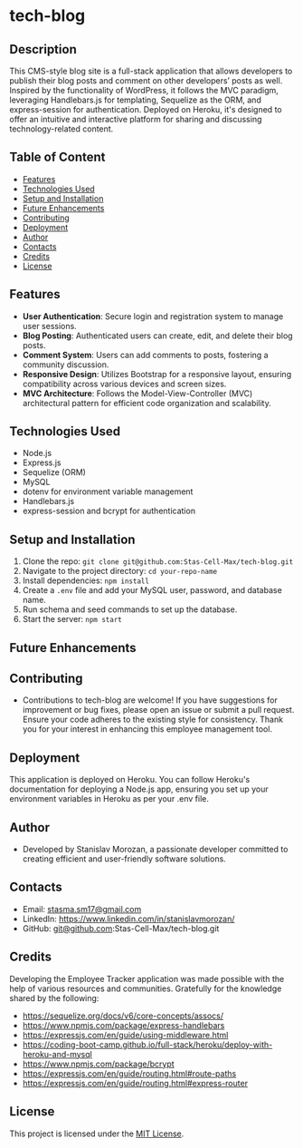 # tech-blog



## Description 

This CMS-style blog site is a full-stack application that allows developers to publish their blog posts and comment on other developers’ posts as well. Inspired by the functionality of WordPress, it follows the MVC paradigm, leveraging Handlebars.js for templating, Sequelize as the ORM, and express-session for authentication. Deployed on Heroku, it's designed to offer an intuitive and interactive platform for sharing and discussing technology-related content.

## Table of Content

- [Features](#features)
- [Technologies Used](#technologies-used)
- [Setup and Installation](#setup-and-installation)
- [Future Enhancements](#future-enhancements)
- [Contributing](#contributing)
- [Deployment](#deployment)
- [Author](#author)
- [Contacts](#contacts)
- [Credits](#credits)
- [License](#license)

## Features
- **User Authentication**: Secure login and registration system to manage user sessions.
- **Blog Posting**: Authenticated users can create, edit, and delete their blog posts.
- **Comment System**: Users can add comments to posts, fostering a community discussion.
- **Responsive Design**: Utilizes Bootstrap for a responsive layout, ensuring compatibility across various devices and screen sizes.
- **MVC Architecture**: Follows the Model-View-Controller (MVC) architectural pattern for efficient code organization and scalability.


## Technologies Used
- Node.js
- Express.js
- Sequelize (ORM)
- MySQL
- dotenv for environment variable management
- Handlebars.js
- express-session and bcrypt for authentication

## Setup and Installation
1. Clone the repo: `git clone git@github.com:Stas-Cell-Max/tech-blog.git`
2. Navigate to the project directory: `cd your-repo-name`
3. Install dependencies: `npm install`
4. Create a `.env` file and add your MySQL user, password, and database name.
5. Run schema and seed commands to set up the database.
6. Start the server: `npm start`


## Future Enhancements


## Contributing
- Contributions to tech-blog are welcome! If you have suggestions for improvement or bug fixes, please open an issue or submit a pull request. Ensure your code adheres to the existing style for consistency. Thank you for your interest in enhancing this employee management tool.


## Deployment
This application is deployed on Heroku. You can follow Heroku's documentation for deploying a Node.js app, ensuring you set up your environment variables in Heroku as per your .env file.

## Author
- Developed by Stanislav Morozan, a passionate developer committed to creating efficient and user-friendly software solutions.

## Contacts
- Email: stasma.sm17@gmail.com 
- LinkedIn: https://www.linkedin.com/in/stanislavmorozan/
- GitHub: git@github.com:Stas-Cell-Max/tech-blog.git

## Credits
Developing the Employee Tracker application was made possible with the help of various resources and communities. Gratefully for the knowledge shared by the following:
- https://sequelize.org/docs/v6/core-concepts/assocs/
- https://www.npmjs.com/package/express-handlebars
- https://expressjs.com/en/guide/using-middleware.html
- https://coding-boot-camp.github.io/full-stack/heroku/deploy-with-heroku-and-mysql
- https://www.npmjs.com/package/bcrypt
- https://expressjs.com/en/guide/routing.html#route-paths
- https://expressjs.com/en/guide/routing.html#express-router

## License
This project is licensed under the [MIT License](LICENSE).